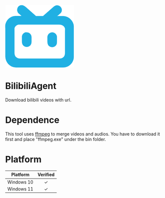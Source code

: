 ![bilibili icon](resources/icons/bilibili.png "bilibili")
# BilibiliAgent
Download bilibili videos with url.

# Dependence
This tool uses [ffmpeg](https://ffmpeg.org) to merge videos and audios. You have to download it first and place "ffmpeg.exe" under the bin folder.

# Platform
|Platform|Verified|
|:---:|:---:|
|Windows 10| ✓ |
|Windows 11| ✓ |